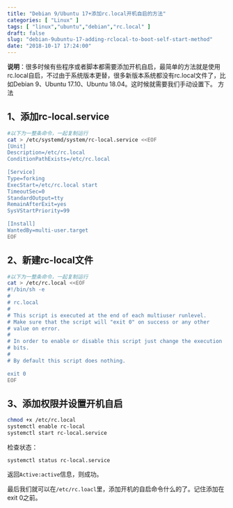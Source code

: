 ```yaml
---
title: "Debian 9/Ubuntu 17+添加rc.local开机自启的方法"
categories: [ "Linux" ]
tags: [ "linux","ubuntu","debian","rc.local" ]
draft: false
slug: "debian-9ubuntu-17-adding-rclocal-to-boot-self-start-method"
date: "2018-10-17 17:24:00"
---
```


**说明**：很多时候有些程序或者脚本都需要添加开机自启，最简单的方法就是使用rc.local自启，不过由于系统版本更替，很多新版本系统都没有rc.local文件了，比如Debian 9、Ubuntu 17.10、Ubuntu 18.04。这时候就需要我们手动设置下。
方法

## 1、添加rc-local.service


<!--more-->


```bash
#以下为一整条命令，一起复制运行
cat > /etc/systemd/system/rc-local.service <<EOF
[Unit]
Description=/etc/rc.local
ConditionPathExists=/etc/rc.local
 
[Service]
Type=forking
ExecStart=/etc/rc.local start
TimeoutSec=0
StandardOutput=tty
RemainAfterExit=yes
SysVStartPriority=99
 
[Install]
WantedBy=multi-user.target
EOF
```
## 2、新建rc-local文件
```bash
#以下为一整条命令，一起复制运行
cat > /etc/rc.local <<EOF
#!/bin/sh -e
#
# rc.local
#
# This script is executed at the end of each multiuser runlevel.
# Make sure that the script will "exit 0" on success or any other
# value on error.
#
# In order to enable or disable this script just change the execution
# bits.
#
# By default this script does nothing.
 
exit 0
EOF
```
## 3、添加权限并设置开机自启
```bash
chmod +x /etc/rc.local
systemctl enable rc-local
systemctl start rc-local.service
```
检查状态：

`systemctl status rc-local.service`

返回`Active:active`信息，则成功。

最后我们就可以在`/etc/rc.loacl`里，添加开机的自启命令什么的了。记住添加在exit 0之前。
